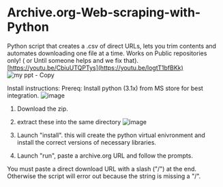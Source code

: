 # Archive.org-Web-scraping-with-Python
Python script that creates a .csv of direct URLs, lets you trim contents and automates downloading one file at a time. Works on Public repositories only! ( or Until someone helps and we fix that).
[https://youtu.be/CbiuUTQPTys](https://youtu.be/logtT1bfBKk)
![my ppt - Copy](https://github.com/user-attachments/assets/6d58e8ea-8f75-4656-9c67-7635542c3b22)

Install instructions: 
Prereq: Install python (3.1x) from MS store for best integration.
![image](https://github.com/user-attachments/assets/8b1d3f91-3219-4b96-85ca-90ea24a54de7)

1) Download the zip.
2) extract these into the same directory
  ![image](https://github.com/user-attachments/assets/c468fc98-77e1-4fa0-9ef9-1054cd883e85)

3) Launch "install". this will create the python virtual enivronment and install the correct versions of necessary libraries.
4) Launch "run", paste a archive.org URL and follow the prompts.



You must paste a direct download URL with a slash ("/") at the end. Otherwise the script will error out because the string is missing a "/". 



